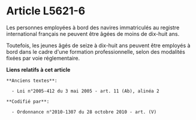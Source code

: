 # Article L5621-6

Les personnes employées à bord des navires immatriculés au registre international français ne peuvent être âgées de moins de
dix-huit ans.

Toutefois, les jeunes âgés de seize à dix-huit ans peuvent être employés à bord dans le cadre d'une formation
professionnelle, selon des modalités fixées par voie réglementaire.

**Liens relatifs à cet article**

	**Anciens textes**:

	  - Loi n°2005-412 du 3 mai 2005 - art. 11 (Ab), alinéa 2

	**Codifié par**:

	  - Ordonnance n°2010-1307 du 28 octobre 2010 - art. (V)
